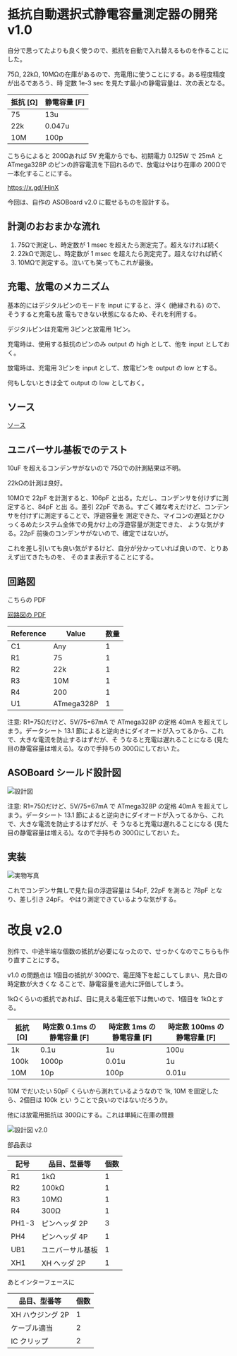# 抵抗自動選択式静電容量測定器の開発 v1.0

自分で思ってたよりも良く使うので、抵抗を自動で入れ替えるものを作ることにした。

75Ω, 22kΩ, 10MΩの在庫があるので、充電用に使うことにする。ある程度精度が出るであろう、時
定数 1e-3 sec を見たす最小の静電容量は、次の表となる。

| 抵抗 [Ω] | 静電容量 [F] |
| --------- | -----------  |
| 75        | 13u          |
| 22k       | 0.047u       |
| 10M       | 100p         |

こちらによると 200Ωあれば 5V 充電からでも、初期電力 0.125W で 25mA と ATmega328P のピンの許容電流を下回れるので、放電はやはり在庫の 200Ωで一本化することにする。

https://x.gd/iHjnX

今回は、自作の ASOBoard v2.0 に載せるものを設計する。

## 計測のおおまかな流れ

1. 75Ωで測定し、時定数が 1 msec を超えたら測定完了。超えなければ続く
1. 22kΩで測定し、時定数が 1 msec を超えたら測定完了。超えなければ続く
1. 10MΩで測定する。泣いても笑ってもこれが最後。

## 充電、放電のメカニズム

基本的にはデジタルピンのモードを input にすると、浮く (絶縁される) ので、そうすると充電も放
電もできない状態になるため、それを利用する。

デジタルピンは充電用 3ピンと放電用 1ピン。

充電時は、使用する抵抗のピンのみ output の high として、他を input としておく。

放電時は、充電用 3ピンを input として、放電ピンを output の low とする。

何もしないときは全て output の low としておく。

## ソース

[ソース](./arduino/CapacitanceMeter/CapacitanceMeter.ino)

## ユニバーサル基板でのテスト

10uF を超えるコンデンサがないので 75Ωでの計測結果は不明。

22kΩの計測は良好。

10MΩで 22pF を計測すると、106pF と出る。ただし、コンデンサを付けずに測定すると、84pF と出
る。差引 22pF である。すごく雑な考えだけど、コンデンサを付けずに測定することで、浮遊容量を
測定できた、マイコンの遅延とかひっくるめたシステム全体での見かけ上の浮遊容量が測定できた、
ような気がする。22pF 前後のコンデンサがないので、確定ではないが。

これを差し引いても良い気がするけど、自分が分かっていれば良いので、とりあえず出てきたものを、
そのまま表示することにする。

## 回路図

こちらの PDF

[回路図の PDF](./kicad/AutoRegisterSelectorEdition1.0/AutoRegisterSelectorEdition1.0.pdf)

| Reference | Value      | 数量 | 
| --------- | ---------- | ---- | 
| C1        | Any        | 1    | 
| R1        | 75         | 1    | 
| R2        | 22k        | 1    | 
| R3        | 10M        | 1    | 
| R4        | 200        | 1    | 
| U1        | ATmega328P | 1    | 

注意: R1=75Ωだけど、5V/75=67mA で ATmega328P の定格 40mA を超えてしまう。データシート
13.1 節によると逆向きにダイオードが入ってるから、これで、大きな電流を防止するはずだが、そ
うなると充電は遅れることになる (見た目の静電容量は増える)。なので手持ちの 300Ωにしておい
た。

## ASOBoard シールド設計図

![設計図](./librecad/CM_AutoRegSel_1.0.png)

注意: R1=75Ωだけど、5V/75=67mA で ATmega328P の定格 40mA を超えてしまう。データシート
13.1 節によると逆向きにダイオードが入ってるから、これで、大きな電流を防止するはずだが、そ
うなると充電は遅れることになる (見た目の静電容量は増える)。なので手持ちの 300Ωにしておい
た。

## 実装

![実物写真](./photos/静電容量計_自動抵抗選択版.jpg)

これでコンデンサ無しで見た目の浮遊容量は 54pF, 22pF を測ると 78pF となり、差し引き 24pF。
やはり測定できているような気がする。

# 改良 v2.0

別件で、中途半端な個数の抵抗が必要になったので、せっかくなのでこちらも作り直すことにする。

v1.0 の問題点は 1個目の抵抗が 300Ωで、電圧降下を起こしてしまい、見た目の時定数が大きくな
ることで、静電容量を過大に評価してしまう。

1kΩくらいの抵抗であれば、目に見える電圧低下は無いので、1個目を 1kΩとする。

| 抵抗 [Ω] | 時定数 0.1ms の静電容量 [F] | 時定数 1ms の静電容量 [F]| 時定数 100ms の静電容量 [F]|
| --------- | -----------                 | -------------------      | -------------------        |
| 1k        | 0.1u                        |  1u                      |  100u                      |
| 100k      | 1000p                       |  0.01u                   |  1u                        |
| 10M       | 10p                         |  100p                    |  0.01u                     |

10M でだいたい 50pF くらいから測れているようなので 1k, 10M を固定したら、2個目は 100k とい
うことで良いのではないだろうか。

他には放電用抵抗は 300Ωにする。これは単純に在庫の問題

![設計図 v2.0](./librecad/CM_AutoRegSel_2.0.png)

部品表は

| 記号 | 品目、型番等                                              | 個数    |
| ---- | --------------------------------------------------------  | ------- |
| R1   | 1kΩ                                                      | 1       |
| R2   | 100kΩ                                                    | 1       |
| R3   | 10MΩ                                                     | 1       |
| R4   | 300Ω                                                     | 1       |
| PH1-3| ピンヘッダ 2P                                             | 3       |
| PH4  | ピンヘッダ 4P                                             | 1       |
| UB1  | ユニバーサル基板                                          | 1       |
| XH1  | XH ヘッダ 2P                                              | 1       |

あとインターフェースに

| 品目、型番等                                       | 個数  |
| -------------------------------                    | ---   |
| XH ハウジング 2P                                   | 1     |
| ケーブル適当                                       | 2     |
| IC クリップ                                        | 2     |
